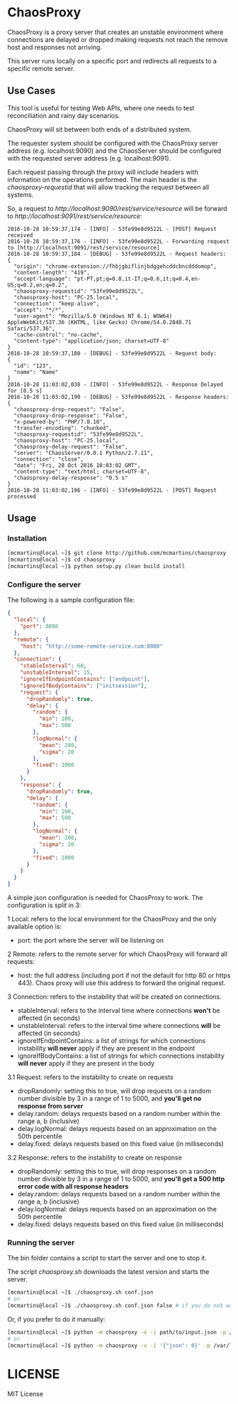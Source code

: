 # ChaosProxy

ChaosProxy is a proxy server that creates an unstable environment where connections 
are delayed or dropped making requests not reach the remove host and responses not arriving.

This server runs locally on a specific port and redirects all requests to a specific remote server.

## Use Cases

This tool is useful for testing Web APIs, where one needs to test reconciliation and rainy day scenarios.

ChaosProxy will sit between both ends of a distributed system.

The requester system should be configured with the ChaosProxy server address (e.g. localhost:9090) and 
the ChaosServer should be configured with the requested server address (e.g. localhost:9091).

Each request passing through the proxy will include headers with information on the operations performed.
The main header is the *chaosproxy-requestid* that will allow tracking the request between all systems.

So, a request to *http://localhost:9090/rest/service/resource* will be forward to *http://localhost:9091/rest/service/resource*:

```log
2016-10-28 10:59:37,174 - [INFO] - 53fe99e8d9522L - [POST] Request received
2016-10-28 10:59:37,176 - [INFO] - 53fe99e8d9522L - Forwarding request to [http://localhost:9091/rest/service/resource]
2016-10-28 10:59:37,184 - [DEBUG] - 53fe99e8d9522L - Request headers:
{
  "origin": "chrome-extension://fhbjgbiflinjbdggehcddcbncdddomop", 
  "content-length": "419", 
  "accept-language": "pt-PT,pt;q=0.8,it-IT;q=0.6,it;q=0.4,en-US;q=0.2,en;q=0.2", 
  "chaosproxy-requestid": "53fe99e8d9522L", 
  "chaosproxy-host": "PC-25.local", 
  "connection": "keep-alive", 
  "accept": "*/*", 
  "user-agent": "Mozilla/5.0 (Windows NT 6.1; WOW64) AppleWebKit/537.36 (KHTML, like Gecko) Chrome/54.0.2840.71 Safari/537.36", 
  "cache-control": "no-cache", 
  "content-type": "application/json; charset=UTF-8"
}
2016-10-28 10:59:37,180 - [DEBUG] - 53fe99e8d9522L - Request body:
{
  "id": "123", 
  "name": "Name"
}
2016-10-28 11:03:02,038 - [INFO] - 53fe99e8d9522L - Response Delayed for [0.5 s]
2016-10-28 11:03:02,190 - [DEBUG] - 53fe99e8d9522L - Response headers:
{
  "chaosproxy-drop-request": "False", 
  "chaosproxy-drop-response": "False", 
  "x-powered-by": "PHP/7.0.10", 
  "transfer-encoding": "chunked", 
  "chaosproxy-requestid": "53fe99e8d9522L", 
  "chaosproxy-host": "PC-25.local", 
  "chaosproxy-delay-request": "False", 
  "server": "ChaosServer/0.0.1 Python/2.7.11", 
  "connection": "close", 
  "date": "Fri, 28 Oct 2016 10:03:02 GMT", 
  "content-type": "text/html; charset=UTF-8", 
  "chaosproxy-delay-response": "0.5 s"
}
2016-10-28 11:03:02,196 - [INFO] - 53fe99e8d9522L - [POST] Request processed
```

## Usage

### Installation

```bash
[mcmartins@local ~]$ git clone http://github.com/mcmartins/chaosproxy
[mcmartins@local ~]$ cd chaosproxy
[mcmartins@local ~]$ python setup.py clean build install
```

### Configure the server

The following is a sample configuration file:

```json
{
  "local": {
    "port": 8080
  },
  "remote": {
    "host": "http://some-remote-service.com:8080"
  },
  "connection": {
    "stableInterval": 60,
    "unstableInterval": 15,
    "ignoreIfEndpointContains": ["endpoint"],
    "ignoreIfBodyContains": ["initsession"],
    "request": {
      "dropRandomly": true,
      "delay": {
        "random": {
          "min": 100,
          "max": 500
        },
        "logNormal": {
          "mean": 200,
          "sigma": 20
        },
        "fixed": 1000
      }
    },
    "response": {
      "dropRandomly": true,
      "delay": {
        "random": {
          "min": 100,
          "max": 500
        },
        "logNormal": {
          "mean": 200,
          "sigma": 20
        },
        "fixed": 1000
      }
    }
  }
}
```

A simple json configuration is needed for ChaosProxy to work. The configuration is split in 3:

1 Local: refers to the local environment for the ChaosProxy and the only available option is:

- port: the port where the server will be listening on

2 Remote: refers to the remote server for which ChaosProxy will forward all requests:

- host: the full address (including port if not the default for http 80 or https 443). Chaos proxy will use this address to forward the original request.

3 Connection: refers to the instability that will be created on connections.

- stableInterval:  refers to the interval time where connections **won't** be affected (in seconds)
- unstableInterval: refers to the interval time where connections **will** be affected (in seconds)
- ignoreIfEndpointContains: a list of strings for which connections instability **will never** apply if they are present in the endpoint
- ignoreIfBodyContains: a list of strings for which connections instability **will never** apply if they are present in the body

3.1 Request: refers to the instability to create on requests

- dropRandomly: setting this to true, will drop requests on a random number divisible by 3 in a range of 1 to 5000, and **you'll get no response from server**
- delay.random: delays requests based on a random number within the range a, b (inclusive)
- delay.logNormal: delays requests based on an approximation on the 50th percentile
- delay.fixed: delays requests based on this fixed value (in milliseconds)

3.2 Response: refers to the instability to create on response

- dropRandomly: setting this to true, will drop responses on a random number divisible by 3 in a range of 1 to 5000, and **you'll get a 500 http error code with all response headers**
- delay.random: delays requests based on a random number within the range a, b (inclusive)
- delay.logNormal: delays requests based on an approximation on the 50th percentile
- delay.fixed: delays requests based on this fixed value (in milliseconds)

### Running the server

The bin folder contains a script to start the server and one to stop it. 

The script *chaosproxy.sh* downloads the latest version and starts the server.

```bash
[mcmartins@local ~]$ ./chaosproxy.sh conf.json
# or
[mcmartins@local ~]$ ./chaosproxy.sh conf.json false # if you do not want to download the latest version>
```

Or, if you prefer to do it manually:

```bash
[mcmartins@local ~]$ python -m chaosproxy -v -i path/to/input.json -p /var/logs
# or
[mcmartins@local ~]$ python -m chaosproxy -v -i '{"json": 0}' -p /var/logs
```

# LICENSE

MIT License
